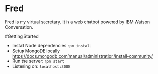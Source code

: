 # Fred
Fred is my virtual secretary. It is a web chatbot powered by IBM Watson Conversation. 

#Getting Started

- Install Node dependencies `npm install`
- Setup MongoDB locally https://docs.mongodb.com/manual/administration/install-community/
- Run the server: `npm start`
- Listening on: `localhost:3000`
